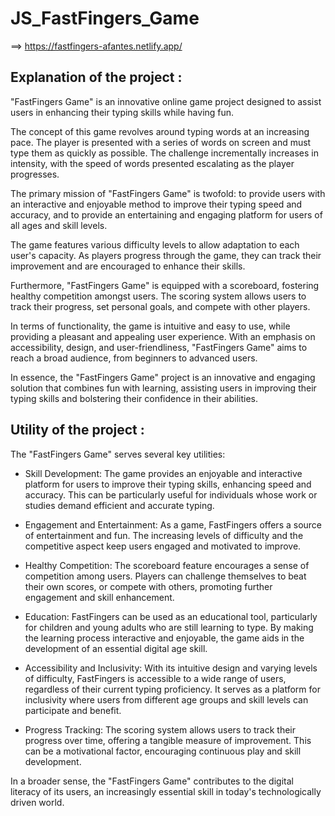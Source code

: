 # JS_FastFingers_Game

==> https://fastfingers-afantes.netlify.app/

Explanation of the project :
----------------------------
"FastFingers Game" is an innovative online game project designed to assist users in enhancing their typing skills while having fun.

The concept of this game revolves around typing words at an increasing pace. The player is presented with a series of words on screen and must type them as quickly as possible. The challenge incrementally increases in intensity, with the speed of words presented escalating as the player progresses.

The primary mission of "FastFingers Game" is twofold: to provide users with an interactive and enjoyable method to improve their typing speed and accuracy, and to provide an entertaining and engaging platform for users of all ages and skill levels.

The game features various difficulty levels to allow adaptation to each user's capacity. As players progress through the game, they can track their improvement and are encouraged to enhance their skills.

Furthermore, "FastFingers Game" is equipped with a scoreboard, fostering healthy competition amongst users. The scoring system allows users to track their progress, set personal goals, and compete with other players.

In terms of functionality, the game is intuitive and easy to use, while providing a pleasant and appealing user experience. With an emphasis on accessibility, design, and user-friendliness, "FastFingers Game" aims to reach a broad audience, from beginners to advanced users.

In essence, the "FastFingers Game" project is an innovative and engaging solution that combines fun with learning, assisting users in improving their typing skills and bolstering their confidence in their abilities.

Utility of the project :
------------------------
The "FastFingers Game" serves several key utilities:

- Skill Development: The game provides an enjoyable and interactive platform for users to improve their typing skills, enhancing speed and accuracy. This can be particularly useful for individuals whose work or studies demand efficient and accurate typing.

- Engagement and Entertainment: As a game, FastFingers offers a source of entertainment and fun. The increasing levels of difficulty and the competitive aspect keep users engaged and motivated to improve.

- Healthy Competition: The scoreboard feature encourages a sense of competition among users. Players can challenge themselves to beat their own scores, or compete with others, promoting further engagement and skill enhancement.

- Education: FastFingers can be used as an educational tool, particularly for children and young adults who are still learning to type. By making the learning process interactive and enjoyable, the game aids in the development of an essential digital age skill.

- Accessibility and Inclusivity: With its intuitive design and varying levels of difficulty, FastFingers is accessible to a wide range of users, regardless of their current typing proficiency. It serves as a platform for inclusivity where users from different age groups and skill levels can participate and benefit.

- Progress Tracking: The scoring system allows users to track their progress over time, offering a tangible measure of improvement. This can be a motivational factor, encouraging continuous play and skill development.

In a broader sense, the "FastFingers Game" contributes to the digital literacy of its users, an increasingly essential skill in today's technologically driven world.
